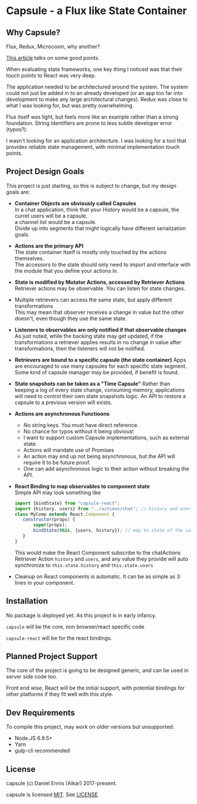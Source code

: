 # Capsule - a Flux like State Container
## Why Capsule?
Flux, Redux, Microcosm, why another?

[This article](https://medium.com/@machnicki/why-redux-is-not-so-easy-some-alternatives-24816d5ad22d#.8cksf39gs) 
talks on some good points.

When evaluating state frameworks, one key thing I noticed was that their touch points to React was very deep.

The application needed to be architectured around the system. The system could not just be added in to an already developed
(or an app too far into development to make any large architectural changes). 
Redux was close to what I was looking for, but was pretty overwhelming.

Flux itself was light, but feels more like an example rather than a strong foundation. 
String identifiers are prone to less subtle developer error (typos?).

I wasn't looking for an application architecture. 
I was looking for a tool that provides reliable state management, with minimal implementation touch points.

## Project Design Goals
This project is just starting, so this is subject to change, but my design goals are:

 - **Container Objects are obviously called Capsules**  
   In a chat application, think that your History would be a capsule, the curret users will be a capsule,  
   a channel list would be a capsule.  
   Divide up into segments that might logically have different serialization goals.
 - **Actions are the primary API**  
   The state container itself is mostly only touched by the actions themselves.  
   The accessors to the state should only need to import and interface with the module that you define your actions in.
 - **State is modified by Mutator Actions, accessed by Retriever Actions**  
   Retriever actions may be observable. You can listen for state changes.
 - Multiple retrievers can access the same state, but apply different transformations   
   This may mean that observer receives a change in value but the other doesn't, even though they use the same state.
 - **Listeners to observables are only notified if that observable changes**  
   As just noted, while the backing state may get updated, if the transformations a retriever applies results in no 
   change in value after transformations, then the listeners will not be notified. 
 - **Retrievers are bound to a specific capsule (the state container)**
   Apps are encouraged to use many capsules for each specific state segment.  
   Some kind of capsule manager may be provided, if benefit is found.
 - **State snapshots can be taken as a "Time Capsule"**
   Rather than keeping a log of every state change, consuming memory, applications will need to control their own state
   snapshots logic. An API to restore a capsule to a previous version will exists.
   
 - **Actions are asynchronous Functioons**
   - No string keys. You must have direct reference. 
   - No chance for typos without it being obvious!
   - I want to support custom Capsule implementations, such as external state.
   - Actions will mandate use of Promises
   - An action may end up not being asynchronous, but the API will require it to be future proof.  
   - One can add asynchronous logic to their action without breaking the API.
 - **React Binding to map observables to component state**  
   Simple API may look something like  
   
   ```javascript
   import {bindState} from "capsule-react";
   import {history, users} from "../actions/chat"; // history and users are exported as observable actions
   class MyComp extends React.Component {
      constructor(props) {
          super(props);
          bindState(this, {users, history}); // map to state of the same names
      }
   }
   ```
   This would make the React Component subscribe to the chatActions Retriever Action 
   `history` and `users`, and any value they provide will auto synchronize to `this.state.history` and `this.state.users`
 - Cleanup on React components is automatic. It can be as simple as 3 lines in your component.

## Installation
No package is deployed yet. As this project is in early infancy.

`capsule` will be the core, non browser/react specific code

`capsule-react` will be for the react bindings.
   
## Planned Project Support
The core of the project is going to be designed generic, and can be used in server side code too.

Front end wise, React will be the initial support, with potential bindings for other platforms if they fit well with this style.

## Dev Requirements

To compile this project, may work on older versions but unsupported:
  - Node.JS 6.9.5+
  - Yarn
  - gulp-cli recommended
  
## License
capsule (c) Daniel Ennis (Aikar) 2017-present.

capsule is licensed [MIT](https://tldrlegal.com/license/mit-license). See [LICENSE](LICENSE)


  
